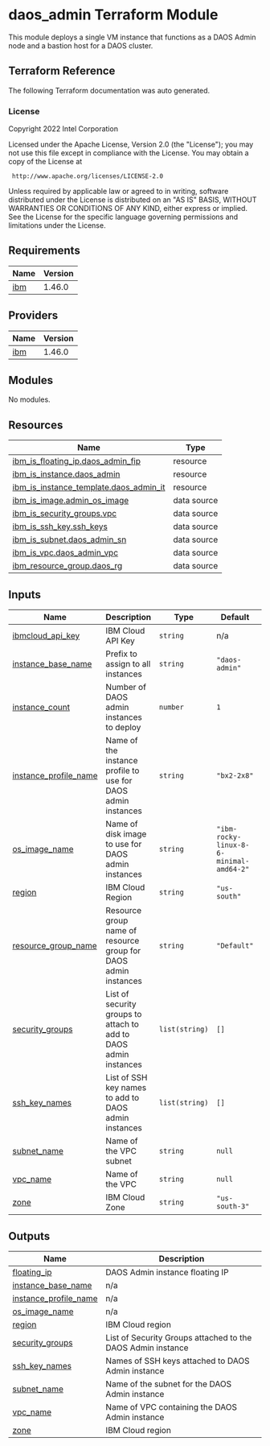 # daos_admin Terraform Module

This module deploys a single VM instance that functions as a DAOS Admin node and a bastion host for a DAOS cluster.

## Terraform Reference

The following Terraform documentation was auto generated.

### License

<!-- BEGINNING OF PRE-COMMIT-TERRAFORM DOCS HOOK -->
Copyright 2022 Intel Corporation

Licensed under the Apache License, Version 2.0 (the "License");
you may not use this file except in compliance with the License.
You may obtain a copy of the License at

     http://www.apache.org/licenses/LICENSE-2.0

Unless required by applicable law or agreed to in writing, software
distributed under the License is distributed on an "AS IS" BASIS,
WITHOUT WARRANTIES OR CONDITIONS OF ANY KIND, either express or implied.
See the License for the specific language governing permissions and
limitations under the License.

## Requirements

| Name | Version |
|------|---------|
| <a name="requirement_ibm"></a> [ibm](#requirement\_ibm) | 1.46.0 |

## Providers

| Name | Version |
|------|---------|
| <a name="provider_ibm"></a> [ibm](#provider\_ibm) | 1.46.0 |

## Modules

No modules.

## Resources

| Name | Type |
|------|------|
| [ibm_is_floating_ip.daos_admin_fip](https://registry.terraform.io/providers/IBM-Cloud/ibm/1.46.0/docs/resources/is_floating_ip) | resource |
| [ibm_is_instance.daos_admin](https://registry.terraform.io/providers/IBM-Cloud/ibm/1.46.0/docs/resources/is_instance) | resource |
| [ibm_is_instance_template.daos_admin_it](https://registry.terraform.io/providers/IBM-Cloud/ibm/1.46.0/docs/resources/is_instance_template) | resource |
| [ibm_is_image.admin_os_image](https://registry.terraform.io/providers/IBM-Cloud/ibm/1.46.0/docs/data-sources/is_image) | data source |
| [ibm_is_security_groups.vpc](https://registry.terraform.io/providers/IBM-Cloud/ibm/1.46.0/docs/data-sources/is_security_groups) | data source |
| [ibm_is_ssh_key.ssh_keys](https://registry.terraform.io/providers/IBM-Cloud/ibm/1.46.0/docs/data-sources/is_ssh_key) | data source |
| [ibm_is_subnet.daos_admin_sn](https://registry.terraform.io/providers/IBM-Cloud/ibm/1.46.0/docs/data-sources/is_subnet) | data source |
| [ibm_is_vpc.daos_admin_vpc](https://registry.terraform.io/providers/IBM-Cloud/ibm/1.46.0/docs/data-sources/is_vpc) | data source |
| [ibm_resource_group.daos_rg](https://registry.terraform.io/providers/IBM-Cloud/ibm/1.46.0/docs/data-sources/resource_group) | data source |

## Inputs

| Name | Description | Type | Default | Required |
|------|-------------|------|---------|:--------:|
| <a name="input_ibmcloud_api_key"></a> [ibmcloud\_api\_key](#input\_ibmcloud\_api\_key) | IBM Cloud API Key | `string` | n/a | yes |
| <a name="input_instance_base_name"></a> [instance\_base\_name](#input\_instance\_base\_name) | Prefix to assign to all instances | `string` | `"daos-admin"` | no |
| <a name="input_instance_count"></a> [instance\_count](#input\_instance\_count) | Number of DAOS admin instances to deploy | `number` | `1` | no |
| <a name="input_instance_profile_name"></a> [instance\_profile\_name](#input\_instance\_profile\_name) | Name of the instance profile to use for DAOS admin instances | `string` | `"bx2-2x8"` | no |
| <a name="input_os_image_name"></a> [os\_image\_name](#input\_os\_image\_name) | Name of disk image to use for DAOS admin instances | `string` | `"ibm-rocky-linux-8-6-minimal-amd64-2"` | no |
| <a name="input_region"></a> [region](#input\_region) | IBM Cloud Region | `string` | `"us-south"` | no |
| <a name="input_resource_group_name"></a> [resource\_group\_name](#input\_resource\_group\_name) | Resource group name of resource group for  DAOS admin instances | `string` | `"Default"` | no |
| <a name="input_security_groups"></a> [security\_groups](#input\_security\_groups) | List of security groups to attach to add to DAOS admin instances | `list(string)` | `[]` | no |
| <a name="input_ssh_key_names"></a> [ssh\_key\_names](#input\_ssh\_key\_names) | List of SSH key names to add to DAOS admin instances | `list(string)` | `[]` | no |
| <a name="input_subnet_name"></a> [subnet\_name](#input\_subnet\_name) | Name of the VPC subnet | `string` | `null` | no |
| <a name="input_vpc_name"></a> [vpc\_name](#input\_vpc\_name) | Name of the VPC | `string` | `null` | no |
| <a name="input_zone"></a> [zone](#input\_zone) | IBM Cloud Zone | `string` | `"us-south-3"` | no |

## Outputs

| Name | Description |
|------|-------------|
| <a name="output_floating_ip"></a> [floating\_ip](#output\_floating\_ip) | DAOS Admin instance floating IP |
| <a name="output_instance_base_name"></a> [instance\_base\_name](#output\_instance\_base\_name) | n/a |
| <a name="output_instance_profile_name"></a> [instance\_profile\_name](#output\_instance\_profile\_name) | n/a |
| <a name="output_os_image_name"></a> [os\_image\_name](#output\_os\_image\_name) | n/a |
| <a name="output_region"></a> [region](#output\_region) | IBM Cloud region |
| <a name="output_security_groups"></a> [security\_groups](#output\_security\_groups) | List of Security Groups attached to the DAOS Admin instance |
| <a name="output_ssh_key_names"></a> [ssh\_key\_names](#output\_ssh\_key\_names) | Names of SSH keys attached to DAOS Admin instance |
| <a name="output_subnet_name"></a> [subnet\_name](#output\_subnet\_name) | Name of the subnet for the DAOS Admin instance |
| <a name="output_vpc_name"></a> [vpc\_name](#output\_vpc\_name) | Name of VPC containing the DAOS Admin instance |
| <a name="output_zone"></a> [zone](#output\_zone) | IBM Cloud region |
<!-- END OF PRE-COMMIT-TERRAFORM DOCS HOOK -->
